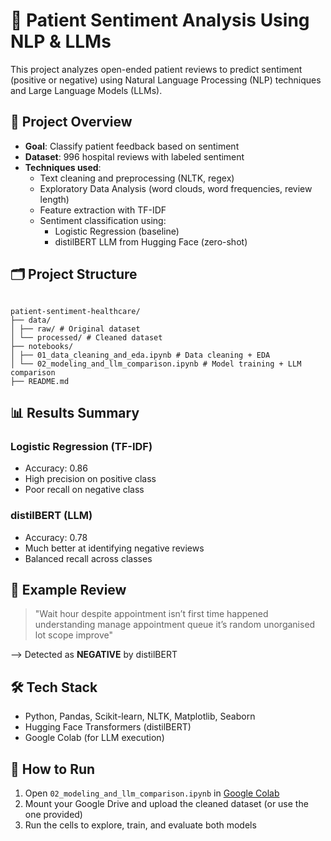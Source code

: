 # 🧠 Patient Sentiment Analysis Using NLP & LLMs

This project analyzes open-ended patient reviews to predict sentiment (positive or negative) using Natural Language Processing (NLP) techniques and Large Language Models (LLMs).

## 🚀 Project Overview

- **Goal**: Classify patient feedback based on sentiment
- **Dataset**: 996 hospital reviews with labeled sentiment
- **Techniques used**:
  - Text cleaning and preprocessing (NLTK, regex)
  - Exploratory Data Analysis (word clouds, word frequencies, review length)
  - Feature extraction with TF-IDF
  - Sentiment classification using:
    - Logistic Regression (baseline)
    - distilBERT LLM from Hugging Face (zero-shot)

## 🗂️ Project Structure

<pre><code>
patient-sentiment-healthcare/
├── data/
│ ├── raw/ # Original dataset
│ └── processed/ # Cleaned dataset
├── notebooks/
│ ├── 01_data_cleaning_and_eda.ipynb # Data cleaning + EDA
│ └── 02_modeling_and_llm_comparison.ipynb # Model training + LLM comparison
├── README.md
</code></pre>

## 📊 Results Summary

### Logistic Regression (TF-IDF)

- Accuracy: 0.86
- High precision on positive class
- Poor recall on negative class

### distilBERT (LLM)

- Accuracy: 0.78
- Much better at identifying negative reviews
- Balanced recall across classes

## 🧪 Example Review

> "Wait hour despite appointment isn’t first time happened understanding manage appointment queue it’s random unorganised lot scope improve"

--> Detected as **NEGATIVE** by distilBERT

## 🛠️ Tech Stack

- Python, Pandas, Scikit-learn, NLTK, Matplotlib, Seaborn
- Hugging Face Transformers (distilBERT)
- Google Colab (for LLM execution)

## 📁 How to Run

1. Open `02_modeling_and_llm_comparison.ipynb` in [Google Colab](https://colab.research.google.com/)
2. Mount your Google Drive and upload the cleaned dataset (or use the one provided)
3. Run the cells to explore, train, and evaluate both models


